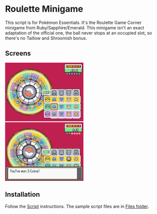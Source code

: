 # Roulette Minigame
This script is for Pokémon Essentials. It's the Roulette Game Corner minigame from Ruby/Sapphire/Emerald. This minigame isn't an exact adaptation of the official one, the ball never stops at an occupied slot, so there's no Taillow and Shroomish bonus.

## Screens
![](Screens/screen.png)
![](Screens/screen2.png)

## Installation
Follow the [Script](/Script.rb) instructions. The sample script files are in [Files folder](/Files).